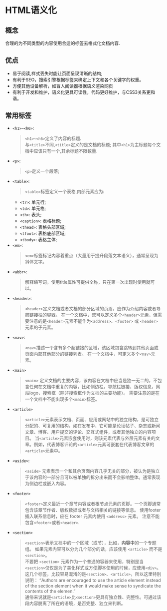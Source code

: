 # HTML语义化

## 概念

合理的为不同类型的内容使用合适的标签去格式化文档内容.

## 优点

+ 易于阅读,样式丢失时能让页面呈现清晰的结构;
+ 有利于SEO，搜索引擎根据标签来确定上下文和各个关键字的权重。
+ 方便其他设备解析，如盲人阅读器根据语义渲染网页
+ 有利于开发和维护，语义化更具可读性，代码更好维护，与CSS3关系更和谐。

## 常用标签

+ ```<h1>~<h6>```:
  > ```<h1>~<h6>```定义了内容的标题.  
  与```<title>```不同,```<title>```定义的是文档的标题;
  其中```<h1>```为主标题每个文档中应该只有一个,其余标题不限数量.
+ ```<p>```:
  > ```<p>```定义一个段落;
+ ```<table>```:
  > ```<table>```标签定义一个表格,内部元素应为:
  + ```<tr>```: 单元行;
  + ```<td>```: 单元格;
  + ```<th>```: 表头;
  + ```<caption>```: 表格标题;
  + ```<thead>```: 表格头部区域;
  + ```<tfoot>```: 表格底部区域;
  + ```<tbody>```: 表格主体;
+ ```<em>```:
  > ```<em>```标签标记内容着重点（大量用于提升段落文本语义），通常呈现为斜体文字。
+ ```<abbr>```:
  > 解释缩写词。使用title属性可提供全称，只在第一次出现时使用就可以。
+ ```<header>```:
  >  ```<header>```定义文档或者文档的部分区域的页眉，应作为介绍内容或者导航链接栏的容器。
  在一个文档中，您可以定义多个```<header>```元素，但需要注意的是```<header>```元素不能作为```<address>```、```<footer>``` 或 ```<header>``` 元素的子元素。
+ ```<nav>```:
  > ```<nav>```描述一个含有多个超链接的区域，该区域包含跳转到其他页面或页面内部其他部分的链接列表。
  在一个文档中，可定义多个```<nav>```元素。
+ ```<main>```
  > ```<main>``` 定义文档的主要内容，该内容在文档中应当是独一无二的，不包含任何在文档中重复的内容，比如侧边栏，导航栏链接，版权信息，网站logo，搜索框（除非搜索框作为文档的主要功能）。
  需要注意的是在一个文档中不能出现多个```<main>```标签。
+ ```<article>```
  > ```<article>```元素表示文档、页面、应用或网站中的独立结构，是可独立分配的、可复用的结构，如在发布中，它可能是论坛帖子、杂志或新闻文章、博客、用户提交的评论、交互式组件，或者其他独立的内容项目。
  当```<article>```元素嵌套使用时，则该元素代表与外层元素有关的文章。例如，代表博客评论的```<article>```元素可嵌套在代表博客文章的```<article>```元素中。
+ ```<aside>```:
  > ```<aside>``` 元素表示一个和其余页面内容几乎无关的部分，被认为是独立于该内容的一部分且可以被单独的拆分出来而不会影响整体。通常表现为侧边栏或嵌入内容。
+ ```<footer>```
  > ```<footer>```定义最近一个章节内容或者根节点元素的页脚。一个页脚通常包含该章节作者、版权数据或者与文档相关的链接等信息。
  使用footer插入联系信息时，应在 footer 元素内使用 ```<address>``` 元素。
  注意不能包含```<footer>```或者```<header>```.
+ ```<section>```
  > ```<section>```表示文档中的一个区域（或节），比如，**内容中**的一个专题组。
  如果元素内容可以分为几个部分的话，应该使用 ```<article>``` 而不是 ```<section>```。  
  不要把 ```<section>``` 元素作为一个普通的容器来使用，特别是当```<section>```仅仅是为了美化样式或方便脚本使用的时候，应使用```<div>```。
  这几个标签，比较容易混淆的是```<section>```、```<article>```，所以这里特别说明：
  “Authors are encouraged to use the article element instead of the section element when it would make sense to syndicate the contents of the elemen.”  
  通俗来说就是```<article>```比```<section>```更具有独立性、完整性。可通过该段内容脱离了所在的语境，是否完整、独立来判断。